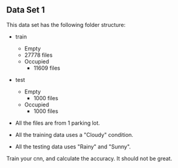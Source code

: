 ## Data Set 1

This data set has the following folder structure:

- train
    - Empty
	- 27778 files
    - Occupied
        - 11609 files
- test
    - Empty
        - 1000 files
    - Occupied
        - 1000 files

- All the files are from 1 parking lot.
- All the training data uses a "Cloudy" condition.
- All the testing data uses "Rainy" and "Sunny".

Train your cnn, and calculate the accuracy. It should not be great.
